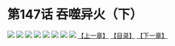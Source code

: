 # 第147话 吞噬异火（下）
![](https://mhpic.xiaomingtaiji.net/comic/D/斗破苍穹拆分版/147话/1.jpg-zymk.middle.webp)
![](https://mhpic.xiaomingtaiji.net/comic/D/斗破苍穹拆分版/147话/2.jpg-zymk.middle.webp)
![](https://mhpic.xiaomingtaiji.net/comic/D/斗破苍穹拆分版/147话/3.jpg-zymk.middle.webp)
![](https://mhpic.xiaomingtaiji.net/comic/D/斗破苍穹拆分版/147话/4.jpg-zymk.middle.webp)
![](https://mhpic.xiaomingtaiji.net/comic/D/斗破苍穹拆分版/147话/5.jpg-zymk.middle.webp)
![](https://mhpic.xiaomingtaiji.net/comic/D/斗破苍穹拆分版/147话/6.jpg-zymk.middle.webp)
![](https://mhpic.xiaomingtaiji.net/comic/D/斗破苍穹拆分版/147话/7.jpg-zymk.middle.webp)
![](https://mhpic.xiaomingtaiji.net/comic/D/斗破苍穹拆分版/147话/8.jpg-zymk.middle.webp)
[【上一章】](./146.md)
[【目录】](./READMD.md)
[【下一章】](./148.md)
